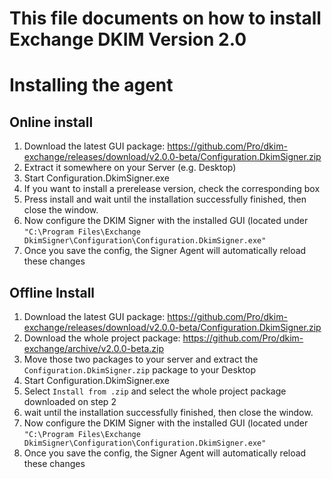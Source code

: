 This file documents on how to install Exchange DKIM Version 2.0
=============

# Installing the agent

## Online install

1) Download the latest GUI package: https://github.com/Pro/dkim-exchange/releases/download/v2.0.0-beta/Configuration.DkimSigner.zip  
2) Extract it somewhere on your Server (e.g. Desktop)  
3) Start Configuration.DkimSigner.exe  
4) If you want to install a prerelease version, check the corresponding box  
5) Press install and wait until the installation successfully finished, then close the window.  
6) Now configure the DKIM Signer with the installed GUI (located under `"C:\Program Files\Exchange DkimSigner\Configuration\Configuration.DkimSigner.exe"`  
7) Once you save the config, the Signer Agent will automatically reload these changes  

## Offline Install

1) Download the latest GUI package: https://github.com/Pro/dkim-exchange/releases/download/v2.0.0-beta/Configuration.DkimSigner.zip  
2) Download the whole project package: https://github.com/Pro/dkim-exchange/archive/v2.0.0-beta.zip  
3) Move those two packages to your server and extract the `Configuration.DkimSigner.zip` package to your Desktop  
4) Start Configuration.DkimSigner.exe  
5) Select `Install from .zip` and select the whole project package downloaded on step 2  
6) wait until the installation successfully finished, then close the window.  
7) Now configure the DKIM Signer with the installed GUI (located under `"C:\Program Files\Exchange DkimSigner\Configuration\Configuration.DkimSigner.exe"`  
8) Once you save the config, the Signer Agent will automatically reload these changes  

